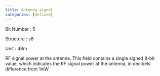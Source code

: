 ```yaml
---
title: Antenna signal
categories: [defined]
---
```

Bit Number
: 5

Structure
: s8

Unit
: dBm

RF signal power at the antenna. This field contains a single signed
8-bit value, which indicates the RF signal power at the antenna, in
decibels difference from 1mW.
